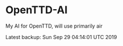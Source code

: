 # OpenTTD-AI
My AI for OpenTTD, will use primarily air

Latest backup: Sun Sep 29 04:14:01 UTC 2019
